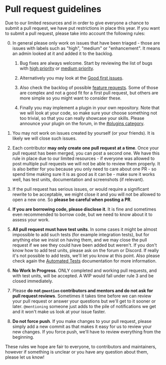 # Pull request guidelines

Due to our limited resources and in order to give everyone a chance to submit a pull request, we have put restrictions in place this year. If you want to submit a pull request, please take into account the following rules:

0. In general please only work on issues that have been triaged - those are issues with labels such as "high", "medium" or "enhancement". It means an admin looked at it and added it to the backlog.

	1. Bug fixes are always welcome. Start by reviewing the list of bugs with [high priority](https://github.com/laurent22/joplin/issues?utf8=%E2%9C%93&q=is%3Aopen+is%3Aissue+label%3Abug+label%3Ahigh) or [medium priority](https://github.com/laurent22/joplin/issues?utf8=%E2%9C%93&q=is%3Aopen+is%3Aissue+label%3Abug+label%3Amedium).

	2. Alternatively you may look at the [Good first issues](https://github.com/laurent22/joplin/issues?q=is%3Aopen+is%3Aissue+label%3A%22good+first+issue%22).

	3. Also check the backlog of possible [feature requests](https://github.com/laurent22/joplin/issues?q=is%3Aopen+is%3Aissue+label%3Aenhancement). Some of those are complex and not a good fit for a first pull request, but others are more simple so you might want to consider these.

	4. Finally you may implement a plugin in your own repository. Note that we will look at your code, so make sure your choose something not too trivial, so that you can really showcase your skills. Please announce your plugin on the forum, in the [#plugins category](https://discourse.joplinapp.org/c/development/plugins/19).

1. You may not work on issues created by yourself (or your friends). It is likely we will close such issues.

2. Each contributor **may only create one pull request at a time**. Once your pull request has been merged, you can post a second one. We have this rule in place due to our limited resources - if everyone was allowed to post multiple pull requests we will not be able to review them properly. It is also better for you because you only need to care about one PR - so spend time making sure it is as good as it can be - make sure it works well, has test units, documentation and screenshots (if relevant).

3. If the pull request has serious issues, or would require a significant rewrite to be acceptable, we might close it and you will not be allowed to open a new one. So **please be careful when posting a PR**.

4. **If you are borrowing code, please disclose it**. It is fine and sometimes even recommended to borrow code, but we need to know about it to assess your work.

5. **All pull request must have test units**. In some cases it might be almost impossible to add such tests (for example integration tests), but for anything else we insist on having them, and we may close the pull request if we see they could have been added but weren't. If you don't know how to add test units, please ask on the forum or Discord. If really it's not possible to add tests, we'll let you know at this point. Also please check again the [Automated Tests](https://github.com/laurent22/joplin/blob/dev/CONTRIBUTING.md#automated-tests) documentation for more information.

6. **No Work In Progress**. ONLY completed and working pull requests, and with test units, will be accepted. A WIP would fall under rule 3 and be closed immediately.

7. Please **do not `@mention` contributors and mentors and do not ask for pull request reviews**. Sometimes it takes time before we can review your pull request or answer your questions but we'll get to it sooner or later. `@mentioning` someone just adds to the pile of notifications we get and it won't make us look at your issue faster.

8. **Do not force push**. If you make changes to your pull request, please simply add a new commit as that makes it easy for us to review your new changes. If you force push, we'll have to review everything from the beginning.

These rules we hope are fair to everyone, to contributors and maintainers, however if something is unclear or you have any question about them, please let us know!
